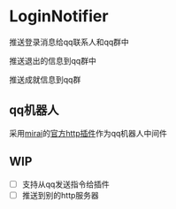 # LoginNotifier

推送登录消息给qq联系人和qq群中

推送退出的信息到qq群中

推送成就信息到qq群
## qq机器人
采用[mirai](https://github.com/mamoe/mirai.git)的[官方http插件](https://github.com/project-mirai/mirai-api-http)作为qq机器人中间件


## WIP
+ [ ] 支持从qq发送指令给插件
+ [ ] 推送到别的http服务器
